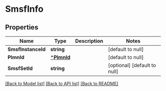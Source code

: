 # SmsfInfo

## Properties
Name | Type | Description | Notes
------------ | ------------- | ------------- | -------------
**SmsfInstanceId** | **string** |  | [default to null]
**PlmnId** | [***PlmnId**](PlmnId.md) |  | [default to null]
**SmsfSetId** | **string** |  | [optional] [default to null]

[[Back to Model list]](../README.md#documentation-for-models) [[Back to API list]](../README.md#documentation-for-api-endpoints) [[Back to README]](../README.md)

